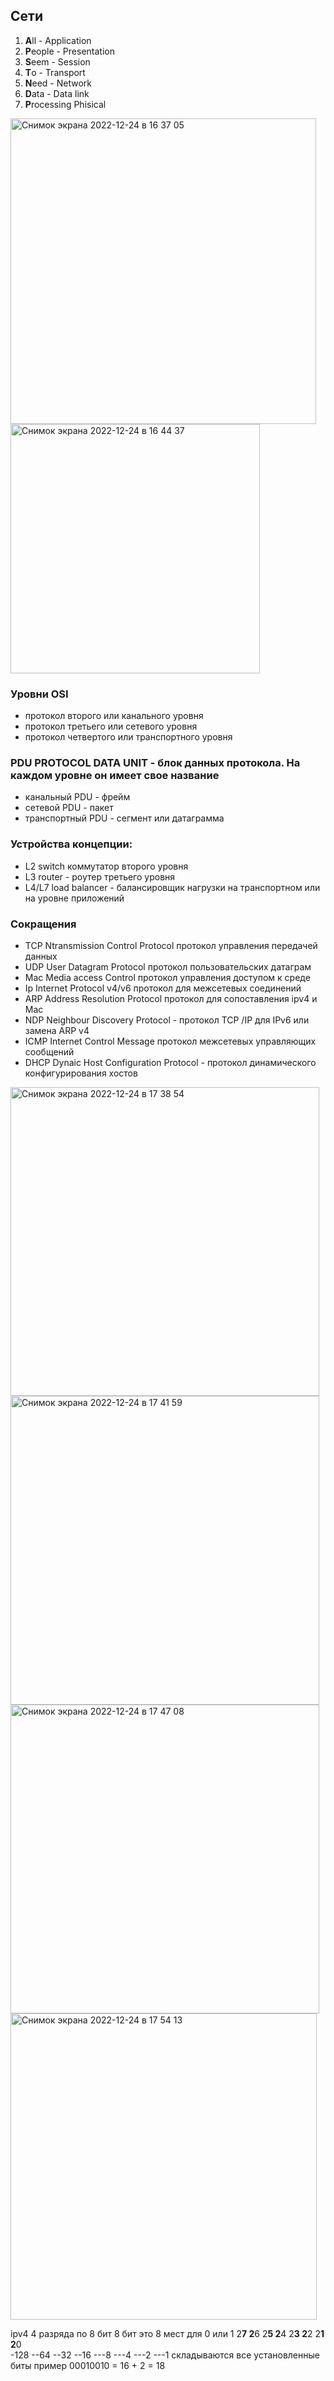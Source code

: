 
## Сети  
1. **A**ll - Application
2. **P**eople - Presentation
3. **S**eem - Session
4. **T**o - Transport
5. **N**eed - Network
6. **D**ata - Data link
7. **P**rocessing Phisical

<img width="489" alt="Снимок экрана 2022-12-24 в 16 37 05" src="https://user-images.githubusercontent.com/53166911/209436538-e87d0b2a-718a-425d-b49c-32a68fac1790.png">

<img width="399" alt="Снимок экрана 2022-12-24 в 16 44 37" src="https://user-images.githubusercontent.com/53166911/209436754-2d6e53c6-4fe7-4701-8e1c-e5bd0e97538b.png">

### Уровни OSI
- протокол второго или канального уровня
- протокол третьего или сетевого уровня
- протокол четвертого или транспортного уровня

### PDU PROTOCOL DATA UNIT - блок данных протокола. На каждом уровне он имеет свое название
- канальный PDU - фрейм
- сетевой PDU - пакет
- транспортный PDU - сегмент или датаграмма

### Устройства концепции:
- L2 switch коммутатор второго уровня
- L3 router - роутер третьего уровня
- L4/L7 load balancer - балансировщик нагрузки на транспортном или на уровне приложений

### Сокращения
- TCP Ntransmission Control Protocol протокол управления передачей данных
- UDP User Datagram Protocol протокол пользовательских датаграм
- Mac Media access Control протокол управления доступом к среде
- Ip Internet Protocol v4/v6 протокол для межсетевых соединений
- ARP Address Resolution Protocol протокол для сопоставления ipv4 и Mac
- NDP Neighbour Discovery Protocol - протокол TCP /IP для IPv6 или замена ARP v4
- ICMP Internet Control Message протокол межсетевых управляющих сообщений
- DHCP Dynaic Host Configuration Protocol - протокол динамического конфигурирования хостов

<img width="494" alt="Снимок экрана 2022-12-24 в 17 38 54" src="https://user-images.githubusercontent.com/53166911/209438470-6d54b23d-91ef-4eb2-958f-c992de74d0ba.png">

<img width="494" alt="Снимок экрана 2022-12-24 в 17 41 59" src="https://user-images.githubusercontent.com/53166911/209438555-07aa40e4-167a-4e8c-8064-235dc38169a0.png">

<img width="494" alt="Снимок экрана 2022-12-24 в 17 47 08" src="https://user-images.githubusercontent.com/53166911/209438720-038e2a34-d386-4dae-b25b-ce37bf1f6a26.png">

<img width="490" alt="Снимок экрана 2022-12-24 в 17 54 13" src="https://user-images.githubusercontent.com/53166911/209438921-d4d2fab4-e685-4743-99e9-6e0694ec5707.png">

ipv4 4 разряда по 8 бит
8 бит это 8 мест для 0 или 1
2**7 2**6 2**5 2**4 2**3 2**2 2**1 2**0  
-128 --64 --32 --16 ---8 ---4 ---2 ---1
складываются все установленные биты
пример 00010010 = 16 + 2 = 18
